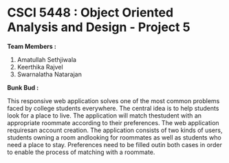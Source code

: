 # CSCI 5448 : Object Oriented Analysis and Design - Project 5
**Team  Members :** 
1. Amatullah Sethjiwala
2. Keerthika Rajvel
3. Swarnalatha Natarajan

**Bunk Bud :**

This responsive web application solves one of the most common problems faced by college students everywhere. The central idea is to help students look for a place to live. The application will match thestudent with an appropriate roommate according to their preferences. The web application requiresan account creation.  The application consists of two kinds of users, students owning a room andlooking for roommates as well as students who need a place to stay. Preferences need to be filled outin both cases in order to enable the process of matching with a roommate.
